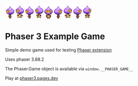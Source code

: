![dude](/public/assets/dude.png)
# Phaser 3 Example Game

Simple demo game used for testing [Phaser extension](https://github.com/floppypig/phaser-extension)

Uses phaser 3.88.2

The Phaser.Game object is available via `window.__PHASER_GAME__`

Play at [phaser3.pages.dev](https://phaser3.pages.dev/)
